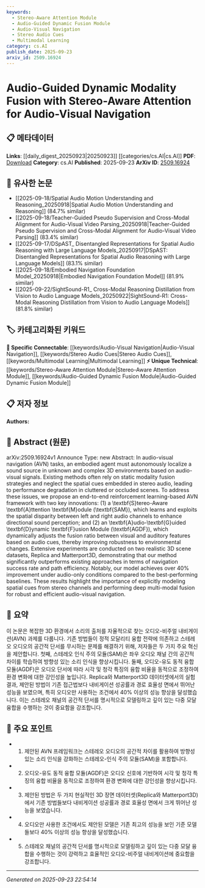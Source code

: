 ```yaml
---
keywords:
  - Stereo-Aware Attention Module
  - Audio-Guided Dynamic Fusion Module
  - Audio-Visual Navigation
  - Stereo Audio Cues
  - Multimodal Learning
category: cs.AI
publish_date: 2025-09-23
arxiv_id: 2509.16924
---
```


<!-- KEYWORD_LINKING_METADATA:
{
  "processed_timestamp": "2025-09-23T22:54:14.603448",
  "vocabulary_version": "1.0",
  "selected_keywords": [
    "Stereo-Aware Attention Module",
    "Audio-Guided Dynamic Fusion Module",
    "Audio-Visual Navigation",
    "Stereo Audio Cues",
    "Multimodal Learning"
  ],
  "rejected_keywords": [],
  "similarity_scores": {
    "Stereo-Aware Attention Module": 0.78,
    "Audio-Guided Dynamic Fusion Module": 0.77,
    "Audio-Visual Navigation": 0.8,
    "Stereo Audio Cues": 0.72,
    "Multimodal Learning": 0.79
  },
  "extraction_method": "AI_prompt_based",
  "budget_applied": true,
  "candidates_json": {
    "candidates": [
      {
        "surface": "Stereo-Aware Attention Module",
        "canonical": "Stereo-Aware Attention Module",
        "aliases": [
          "SAM"
        ],
        "category": "unique_technical",
        "rationale": "This module introduces a novel approach to leveraging stereo audio cues, which is crucial for enhancing directional sound perception in audio-visual navigation.",
        "novelty_score": 0.75,
        "connectivity_score": 0.65,
        "specificity_score": 0.85,
        "link_intent_score": 0.78
      },
      {
        "surface": "Audio-Guided Dynamic Fusion Module",
        "canonical": "Audio-Guided Dynamic Fusion Module",
        "aliases": [
          "AGDF"
        ],
        "category": "unique_technical",
        "rationale": "This module dynamically adjusts audio-visual fusion, which is key for adapting to environmental changes in navigation tasks.",
        "novelty_score": 0.72,
        "connectivity_score": 0.68,
        "specificity_score": 0.82,
        "link_intent_score": 0.77
      },
      {
        "surface": "Audio-Visual Navigation",
        "canonical": "Audio-Visual Navigation",
        "aliases": [
          "AVN"
        ],
        "category": "specific_connectable",
        "rationale": "This is a central task in the paper, linking to broader research in multi-modal navigation systems.",
        "novelty_score": 0.55,
        "connectivity_score": 0.85,
        "specificity_score": 0.78,
        "link_intent_score": 0.8
      },
      {
        "surface": "Stereo Audio Cues",
        "canonical": "Stereo Audio Cues",
        "aliases": [
          "Stereo Sound Cues"
        ],
        "category": "specific_connectable",
        "rationale": "Stereo audio cues are pivotal for spatial awareness in navigation, connecting to research on audio signal processing.",
        "novelty_score": 0.6,
        "connectivity_score": 0.75,
        "specificity_score": 0.7,
        "link_intent_score": 0.72
      },
      {
        "surface": "Deep Multi-Modal Fusion",
        "canonical": "Multimodal Learning",
        "aliases": [
          "Deep Multi-Modal Fusion"
        ],
        "category": "specific_connectable",
        "rationale": "This concept is crucial for integrating audio and visual data, aligning with recent trends in multimodal learning.",
        "novelty_score": 0.5,
        "connectivity_score": 0.88,
        "specificity_score": 0.76,
        "link_intent_score": 0.79
      }
    ],
    "ban_list_suggestions": [
      "end-to-end",
      "reinforcement learning",
      "3D environments"
    ]
  },
  "decisions": [
    {
      "candidate_surface": "Stereo-Aware Attention Module",
      "resolved_canonical": "Stereo-Aware Attention Module",
      "decision": "linked",
      "scores": {
        "novelty": 0.75,
        "connectivity": 0.65,
        "specificity": 0.85,
        "link_intent": 0.78
      }
    },
    {
      "candidate_surface": "Audio-Guided Dynamic Fusion Module",
      "resolved_canonical": "Audio-Guided Dynamic Fusion Module",
      "decision": "linked",
      "scores": {
        "novelty": 0.72,
        "connectivity": 0.68,
        "specificity": 0.82,
        "link_intent": 0.77
      }
    },
    {
      "candidate_surface": "Audio-Visual Navigation",
      "resolved_canonical": "Audio-Visual Navigation",
      "decision": "linked",
      "scores": {
        "novelty": 0.55,
        "connectivity": 0.85,
        "specificity": 0.78,
        "link_intent": 0.8
      }
    },
    {
      "candidate_surface": "Stereo Audio Cues",
      "resolved_canonical": "Stereo Audio Cues",
      "decision": "linked",
      "scores": {
        "novelty": 0.6,
        "connectivity": 0.75,
        "specificity": 0.7,
        "link_intent": 0.72
      }
    },
    {
      "candidate_surface": "Deep Multi-Modal Fusion",
      "resolved_canonical": "Multimodal Learning",
      "decision": "linked",
      "scores": {
        "novelty": 0.5,
        "connectivity": 0.88,
        "specificity": 0.76,
        "link_intent": 0.79
      }
    }
  ]
}
-->

# Audio-Guided Dynamic Modality Fusion with Stereo-Aware Attention for Audio-Visual Navigation

## 📋 메타데이터

**Links**: [[daily_digest_20250923|20250923]] [[categories/cs.AI|cs.AI]]
**PDF**: [Download](https://arxiv.org/pdf/2509.16924.pdf)
**Category**: cs.AI
**Published**: 2025-09-23
**ArXiv ID**: [2509.16924](https://arxiv.org/abs/2509.16924)

## 🔗 유사한 논문
- [[2025-09-18/Spatial Audio Motion Understanding and Reasoning_20250918|Spatial Audio Motion Understanding and Reasoning]] (84.7% similar)
- [[2025-09-18/Teacher-Guided Pseudo Supervision and Cross-Modal Alignment for Audio-Visual Video Parsing_20250918|Teacher-Guided Pseudo Supervision and Cross-Modal Alignment for Audio-Visual Video Parsing]] (83.4% similar)
- [[2025-09-17/DSpAST_ Disentangled Representations for Spatial Audio Reasoning with Large Language Models_20250917|DSpAST: Disentangled Representations for Spatial Audio Reasoning with Large Language Models]] (83.1% similar)
- [[2025-09-18/Embodied Navigation Foundation Model_20250918|Embodied Navigation Foundation Model]] (81.9% similar)
- [[2025-09-22/SightSound-R1_ Cross-Modal Reasoning Distillation from Vision to Audio Language Models_20250922|SightSound-R1: Cross-Modal Reasoning Distillation from Vision to Audio Language Models]] (81.8% similar)

## 🏷️ 카테고리화된 키워드
**🔗 Specific Connectable**: [[keywords/Audio-Visual Navigation|Audio-Visual Navigation]], [[keywords/Stereo Audio Cues|Stereo Audio Cues]], [[keywords/Multimodal Learning|Multimodal Learning]]
**⚡ Unique Technical**: [[keywords/Stereo-Aware Attention Module|Stereo-Aware Attention Module]], [[keywords/Audio-Guided Dynamic Fusion Module|Audio-Guided Dynamic Fusion Module]]

## 📋 저자 정보

**Authors:** 

## 📄 Abstract (원문)

arXiv:2509.16924v1 Announce Type: new 
Abstract: In audio-visual navigation (AVN) tasks, an embodied agent must autonomously localize a sound source in unknown and complex 3D environments based on audio-visual signals. Existing methods often rely on static modality fusion strategies and neglect the spatial cues embedded in stereo audio, leading to performance degradation in cluttered or occluded scenes. To address these issues, we propose an end-to-end reinforcement learning-based AVN framework with two key innovations: (1) a \textbf{S}tereo-Aware \textbf{A}ttention \textbf{M}odule (\textbf{SAM}), which learns and exploits the spatial disparity between left and right audio channels to enhance directional sound perception; and (2) an \textbf{A}udio-\textbf{G}uided \textbf{D}ynamic \textbf{F}usion Module (\textbf{AGDF}), which dynamically adjusts the fusion ratio between visual and auditory features based on audio cues, thereby improving robustness to environmental changes. Extensive experiments are conducted on two realistic 3D scene datasets, Replica and Matterport3D, demonstrating that our method significantly outperforms existing approaches in terms of navigation success rate and path efficiency. Notably, our model achieves over 40\% improvement under audio-only conditions compared to the best-performing baselines. These results highlight the importance of explicitly modeling spatial cues from stereo channels and performing deep multi-modal fusion for robust and efficient audio-visual navigation.

## 📝 요약

이 논문은 복잡한 3D 환경에서 소리의 출처를 자율적으로 찾는 오디오-비주얼 내비게이션(AVN) 과제를 다룹니다. 기존 방법들이 정적 모달리티 융합 전략에 의존하고 스테레오 오디오의 공간적 단서를 무시하는 문제를 해결하기 위해, 저자들은 두 가지 주요 혁신을 제안합니다. 첫째, 스테레오 인식 주의 모듈(SAM)은 좌우 오디오 채널 간의 공간적 차이를 학습하여 방향성 있는 소리 인식을 향상시킵니다. 둘째, 오디오-유도 동적 융합 모듈(AGDF)은 오디오 단서에 따라 시각 및 청각 특징의 융합 비율을 동적으로 조정하여 환경 변화에 대한 강인성을 높입니다. Replica와 Matterport3D 데이터셋에서의 실험 결과, 제안된 방법이 기존 접근법보다 내비게이션 성공률과 경로 효율성 면에서 뛰어난 성능을 보였으며, 특히 오디오만 사용하는 조건에서 40% 이상의 성능 향상을 달성했습니다. 이는 스테레오 채널의 공간적 단서를 명시적으로 모델링하고 깊이 있는 다중 모달 융합을 수행하는 것이 중요함을 강조합니다.

## 🎯 주요 포인트

- 1. 제안된 AVN 프레임워크는 스테레오 오디오의 공간적 차이를 활용하여 방향성 있는 소리 인식을 강화하는 스테레오-인식 주의 모듈(SAM)을 포함합니다.
- 2. 오디오-유도 동적 융합 모듈(AGDF)은 오디오 신호에 기반하여 시각 및 청각 특징의 융합 비율을 동적으로 조정하여 환경 변화에 대한 강인성을 향상시킵니다.
- 3. 제안된 방법은 두 가지 현실적인 3D 장면 데이터셋(Replica와 Matterport3D)에서 기존 방법들보다 내비게이션 성공률과 경로 효율성 면에서 크게 뛰어난 성능을 보였습니다.
- 4. 오디오만 사용한 조건에서도 제안된 모델은 기존 최고의 성능을 보인 기준 모델들보다 40% 이상의 성능 향상을 달성했습니다.
- 5. 스테레오 채널의 공간적 단서를 명시적으로 모델링하고 깊이 있는 다중 모달 융합을 수행하는 것이 강력하고 효율적인 오디오-비주얼 내비게이션에 중요함을 강조합니다.


---

*Generated on 2025-09-23 22:54:14*